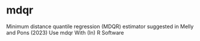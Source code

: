 # mdqr
Minimum distance quantile regression (MDQR) estimator suggested in Melly and Pons (2023) Use mdqr With (In) R Software
